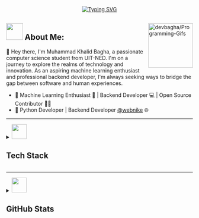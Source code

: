   <!---<img align="center" src=".github/workflows/bg.gif"  height=350px width=100%>-->

 <!--- <a href="https://linkedin.com/in/devbagha" target="_blank">
<p align="center">
  <img src="https://capsule-render.vercel.app/api?type=waving&color=gradient&text=Hi%20Khalid%20Bagha%20Here🤍&fontSize=30&height=120&width=100%&section=header" height=80/>
</p></a>-->

<div align='center'>
<a href="https://github.com/devbagha/Islamic-qoutes"><img  align="center" src="https://readme-typing-svg.demolab.com?font=Fira+Code&size=16&pause=1000&color=F7F7F7&width=420&lines=Python+%7C+AI/ML+%7C+Backend-Developer+%7C" alt="Typing SVG" />
</a></div><be>
<a href='https://github.com/devbagha/Programing-Gifs'>
<img align='right' src='https://programming-gifs.cyclic.app' height=120 alt='devbagha/Programming-Gifs'></a>

## <img src='.github/workflows/cartoon1.gif' height=45/>  About Me:

  👋  Hey there, I'm Muhammad Khalid Bagha, a passionate computer science student from UIT-NED. I'm on a journey to explore the realms of technology and innovation. As an aspiring machine learning enthusiast and professional backend developer, I'm always seeking ways to bridge the gap between software and human experiences.
- 🌟 Machine Learning Enthusiast 🚀 | Backend Developer 💻 | Open Source Contributor 👨‍💻
- 🐍 Python Developer | Backend Developer  [@webnike](https://webnike.com) 🌐

------

<details>
  <summary><img src='.github/workflows/cartoon1.gif' height=40/>  <h2>Tech Stack</h2></summary>
  <div align='center'>
    <img src="https://skillicons.dev/icons?i=py,pytorch,tensorflow,docker,githubactions,bash,js,scala,fastapi,django,flask,selenium,html,css,bootstrap,linux,git,postman,mysql,qt,figma" />
  </div>

</details>

---

<details>
  <summary> <img src='.github/workflows/cartoon1.gif' height=40/>  <h2>GitHub Stats</h2></summary>

  |Stats <img src='.github/workflows/cartoon1.gif' height=20/>|Streak <img src='.github/workflows/cartoon1.gif' height=20/>|Languages <img src='.github/workflows/cartoon1.gif' height=20/>
  |---|---|---|
  |[![](http://github-profile-summary-cards.vercel.app/api/cards/stats?username=devbagha&theme=gruvbox)](https://github.com/devbagha/)|[![GitHub Streak](https://streak-stats.demolab.com?user=devbagha&theme=gruvbox&hide_border=true&border_radius=32&date_format=j%20M%5B%20Y%5D&ring=888888)](https://github.com/devbagha/)|[![](http://github-profile-summary-cards.vercel.app/api/cards/repos-per-language?username=devbagha&theme=gruvbox)](https://github.com/devbagha/)|


[![devbagha's github activity graph](https://github-readme-activity-graph.vercel.app/graph?username=devbagha&bg_color=282624&color=d68a1f&line=a8a8a8&point=b05907&area=true&hide_border=true)](https://github.com/devbagha/Programming-Gifs)
<div align='center'>
</details>






 
